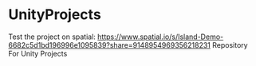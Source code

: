 # UnityProjects
 Test the project on spatial:
 https://www.spatial.io/s/Island-Demo-6682c5d1bd196996e1095839?share=9148954969356218231
Repository For Unity Projects

